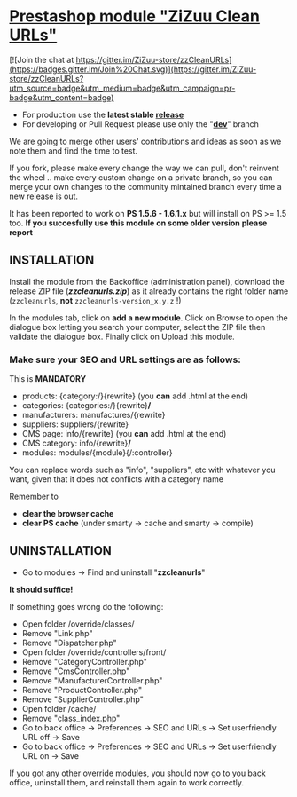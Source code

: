 [Prestashop module "ZiZuu Clean URLs"](https://github.com/ZiZuu-store/PrestaShop_module-CleanURLs)
==

[![Join the chat at https://gitter.im/ZiZuu-store/zzCleanURLs](https://badges.gitter.im/Join%20Chat.svg)](https://gitter.im/ZiZuu-store/zzCleanURLs?utm_source=badge&utm_medium=badge&utm_campaign=pr-badge&utm_content=badge)

* For production use the **latest stable [release](https://github.com/ZiZuu-store/zzCleanURLs/releases/)**
* For developing or Pull Request please use only the "**[dev](https://github.com/ZiZuu-store/zzCleanURLs/tree/dev)**" branch

We are going to merge other users' contributions and ideas as soon as we note them and find the time to test.

If you fork, please make every change the way we can pull, don't reinvent the wheel .. make every custom change on a private branch, so you can merge your own changes to the community mintained branch every time a new release is out.

It has been reported to work on **PS 1.5.6 - 1.6.1.x** but will install on PS >= 1.5 too.
**If you succesfully use this module on some older version please report**

## INSTALLATION

Install the module from the Backoffice (administration panel), download the release ZIP file (***zzcleanurls.zip***) as it already contains the right folder name (`zzcleanurls`, **not** `zzcleanurls-version_x.y.z` !)

In the modules tab, click on **add a new module**. Click on Browse to open the dialogue box letting you search your computer, select the ZIP file then validate the dialogue box. Finally click on Upload this module.

### Make sure your SEO and URL settings are as follows:
 
This is __MANDATORY__
 * products:         {category:/}{rewrite}              (you **can** add .html at the end)
 * categories:       {categories:/}{rewrite}**/**
 * manufacturers:    manufactures/{rewrite}
 * suppliers:        suppliers/{rewrite}
 * CMS page:         info/{rewrite}                       (you **can** add .html at the end)
 * CMS category:     info/{rewrite}**/**
 * modules:          modules/{module}{/:controller}

You can replace words such as "info", "suppliers", etc with whatever you want, given that it does not conflicts with a category name

Remember to 
 * **clear the browser cache**
 * **clear PS cache** (under smarty -> cache and smarty -> compile)

## UNINSTALLATION

* Go to modules -> Find and uninstall "**zzcleanurls**"

**It should suffice!**


If something goes wrong do the following:
* Open folder /override/classes/
 * Remove "Link.php"
 * Remove "Dispatcher.php"
* Open folder /override/controllers/front/
 * Remove "CategoryController.php"
 * Remove "CmsController.php"
 * Remove "ManufacturerController.php"
 * Remove "ProductController.php"
 * Remove "SupplierController.php"
* Open folder /cache/
 * Remove "class_index.php"
* Go to back office -> Preferences -> SEO and URLs -> Set userfriendly URL off -> Save
* Go to back office -> Preferences -> SEO and URLs -> Set userfriendly URL on -> Save


If you got any other override modules, you should now go to you back office, uninstall them, and reinstall them again to work correctly.
